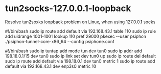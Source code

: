 # tun2socks-127.0.0.1-loopback
Resolve tun2soxks loopback problem on Linux, when using 127.0.0.1 socks

#!/bin/bash
sudo ip route add default via 192.168.43.1 table 110
sudo ip rule add uidrange 1001-1001 lookup 110 pref 29000
pkexec --user psiphon  ./psiphon-tunnel-core-x86_64  --config psiphone.conf

#!/bin/bash
sudo ip tuntap add mode tun dev tun0
sudo ip addr add 198.18.0.1/15 dev tun0
sudo ip link set dev tun0 up
sudo ip route del default
sudo ip route add default via 198.18.0.1 dev tun0 metric 1
sudo ip route add default via 192.168.43.1 dev enp3s0 metric 10
